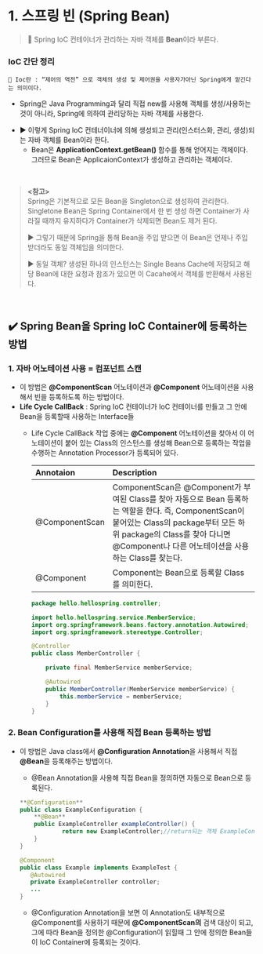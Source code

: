 # 1. 스프링 빈 (Spring Bean)

> 📌 Spring IoC 컨테이너가 관리하는 자바 객체를 **Bean**이라 부른다.



### **IoC 간단 정리**
    
>
    📌 Ioc란 : “제어의 역전” 으로 객체의 생성 및 제어권을 사용자가아닌 Spring에게 맡긴다는 의미이다. 
>
    
- Spring은 Java Programming과 달리 직접 new를 사용해 객체를 생성/사용하는 것이 아니라, Spring에 의하여 관리당하는 자바 객체를 사용한다.
    
* ▶ 이렇게 Spring IoC 컨테너이너에 의해 생성되고 관리(인스터스화, 관리, 생성)되는 자바 객체를 Bean이라 한다.
    - Bean은 **ApplicationContext.getBean()** 함수를 통해 얻어지는 객체이다. 그러므로 Bean은 ApplicaionContext가 생성하고 관리하는 객체이다.

<br>

> **<참고>** <br>Spring은 기본적으로 모든 Bean을 Singleton으로 생성하여 관리한다. Singletone Bean은 Spring Container에서 한 번 생성 하면 Container가 사라질 때까지 유지하다가 Container가 삭제되면 Bean도 제거 된다.
> 
> 
> ▶ 그렇기 때문에 Spring을 통해 Bean을 주입 받으면 이 Bean은 언제나 주입 받더라도 동일 객체임을 의미한다.
> 
> ▶ 동일 객체? 생성된 하나의 인스턴스는 Single Beans Cache에 저장되고 해당 Bean에 대한 요청과 참조가 있으면 이 Cacahe에서 객체를 반환해서 사용된다.
> 
<br>

## ✔️ Spring Bean을 Spring IoC Container에 등록하는 방법

### 1. 자바 어노테이션 사용 = **컴포넌트 스캔**

- 이 방법은 **@ComponentScan** 어노테이션과 **@Component** 어노테이션을 사용해서 빈을 등록하도록 하는 방법이다.
- **Life Cycle CallBack** : Spring IoC 컨테이너가 IoC 컨테이너를 만들고 그 안에 Bean을 등록할때 사용하는 Interface들
    - Life Cycle CallBack 작업 중에는 **@Component** 어노테이션을 찾아서 이 어노테이션이 붙어 있는 Class의 인스턴스를 생성해 Bean으로 등록하는 작업을 수행하는 Annotation Processor가 등록되어 있다.
            
        |Annotaion|Description|    
        |:---|:---|
        | @ComponentScan | ComponentScan은 @Component가 부여된 Class를 찾아 자동으로 Bean 등록하는 역할을 한다. 즉, ComponentScan이 붙어있는 Class의 package부터 모든 하위 package의 Class를 찾아 다니면 @Component나 다른 어노테이션을 사용하는 Class를 찾는다. |
        | @Component | Component는 Bean으로 등록할 Class를 의미한다. |
            
        ```java
        package hello.hellospring.controller;
        
        import hello.hellospring.service.MemberService;
        import org.springframework.beans.factory.annotation.Autowired;
        import org.springframework.stereotype.Controller;
        
        @Controller
        public class MemberController {
        
            private final MemberService memberService;
        
            @Autowired
            public MemberController(MemberService memberService) {
                this.memberService = memberService;
            }
        }
        ```
            

### 2. Bean **Configuration**를 사용해 직접 Bean 등록하는 방법

- 이 방법은 Java class에서 **@Configuration Annotation**을 사용해서 직접 **@Bean**을 등록해주는 방법이다.
    - @Bean Annotation을 사용해 직접 Bean을 정의하면 자동으로 Bean으로 등록된다.
    
    ```java
    **@Configuration**
    public class ExampleConfiguration {
        **@Bean**
        public ExampleController exampleController() {
    	        return new ExampleController;//return되는 객체 ExampleController가 Bean 등록된다.
        }
    }
    ```
    
    ```java
    @Component
    public class Example implements ExampleTest {
       @Autowired
       private ExampleController controller;
       ...
    }
    ```
    
    - @Configuration Annotation을 보면 이 Annotation도 내부적으로 @Component를 사용하기 때문에 **@ComponentScan의** 검색 대상이 되고, 그에 따라 Bean을 정의한 @Configuration이 읽힐때 그 안에 정의한 Bean들이 IoC Container에 등록되는 것이다.